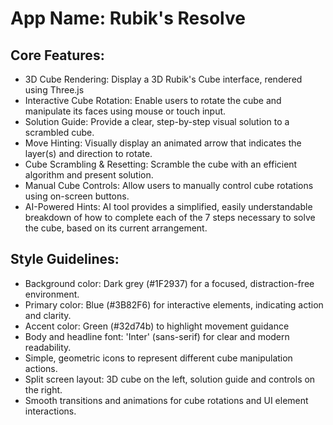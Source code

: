 # **App Name**: Rubik's Resolve

## Core Features:

- 3D Cube Rendering: Display a 3D Rubik's Cube interface, rendered using Three.js
- Interactive Cube Rotation: Enable users to rotate the cube and manipulate its faces using mouse or touch input.
- Solution Guide: Provide a clear, step-by-step visual solution to a scrambled cube.
- Move Hinting: Visually display an animated arrow that indicates the layer(s) and direction to rotate.  
- Cube Scrambling & Resetting: Scramble the cube with an efficient algorithm and present solution.
- Manual Cube Controls: Allow users to manually control cube rotations using on-screen buttons.
- AI-Powered Hints: AI tool provides a simplified, easily understandable breakdown of how to complete each of the 7 steps necessary to solve the cube, based on its current arrangement.

## Style Guidelines:

- Background color: Dark grey (#1F2937) for a focused, distraction-free environment.
- Primary color: Blue (#3B82F6) for interactive elements, indicating action and clarity.
- Accent color: Green (#32d74b) to highlight movement guidance
- Body and headline font: 'Inter' (sans-serif) for clear and modern readability.
- Simple, geometric icons to represent different cube manipulation actions.
- Split screen layout: 3D cube on the left, solution guide and controls on the right.
- Smooth transitions and animations for cube rotations and UI element interactions.